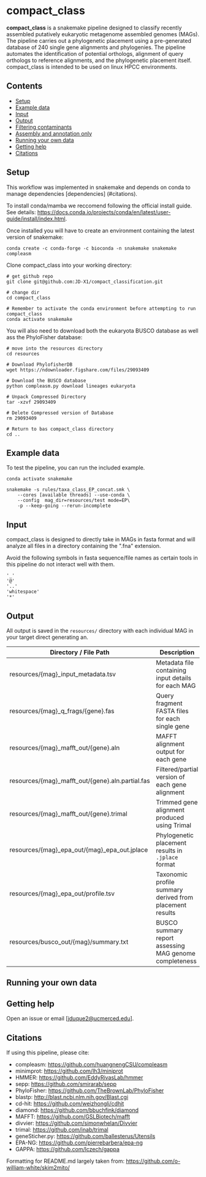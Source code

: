 # compact_class

**compact_class** is a snakemake pipeline designed to classify recently assembled putatively eukaryotic metagenome assembled genomes (MAGs). The pipeline carries out a phylogenetic placement using a pre-generated database of 240 single gene alignments and phylogenies. The pipeline automates the identification of potential orthologs, alignment of query orthologs to reference alignments, and the phylogenetic placement itself. compact_class is intended to be used on linux HPCC environments.

## Contents
 - [Setup](#setup)
 - [Example data](#example-data)
 - [Input](#input)
 - [Output](#output)
 - [Filtering contaminants](#filtering-contaminants)
 - [Assembly and annotation only](#assembly-and-annotation-only)
 - [Running your own data](#running-your-own-data)
 - [Getting help](#getting-help)
 - [Citations](#citations)

## Setup

This workflow was implemented in snakemake and depends on conda to manage dependencies [dependencies] (#citations).

To install conda/mamba we reccomend following the official install guide. See details: https://docs.conda.io/projects/conda/en/latest/user-guide/install/index.html.

Once installed you will have to create an environment containing the latest version of snakemake:
```
conda create -c conda-forge -c bioconda -n snakemake snakemake compleasm
```

Clone compact_class into your working directory:
```
# get github repo
git clone git@github.com:JD-X1/compact_classification.git

# change dir
cd compact_class

# Remember to activate the conda environment before attempting to run compact_class
conda activate snakemake
```

You will also need to download both the eukaryota BUSCO database as well ass the PhyloFisher database:
```
# move into the resources directory
cd resources

# Download PhylofisherDB 
wget https://ndownloader.figshare.com/files/29093409

# Download the BUSCO database
python compleasm.py download lineages eukaryota

# Unpack Compressed Directory
tar -xzvf 29093409

# Delete Compressed version of Database
rm 29093409

# Return to bas compact_class directory
cd ..
```



## Example data

To test the pipeline, you can run the included example.

```
conda activate snakemake

snakemake -s rules/taxa_class_EP_concat.smk \
    --cores [available threads] --use-conda \
    --config  mag_dir=resources/test mode=EP\
    -p --keep-going --rerun-incomplete

```

## Input

compact_class is designed to directly take in MAGs in fasta format and will analyze all files in a directory containing the ".fna" extension.

Avoid the following symbols in fasta sequence/file names as certain tools in this pipeline do not interact well with them.

```
'_'
'@'
'..'
'whitespace'
'*'
```


## Output

All output is saved in the `resources/` directory with each individual MAG in your target direct generating an.

| Directory / File Path                            | Description                                                  |
|--------------------------------------------------|--------------------------------------------------------------|
| resources/{mag}_input_metadata.tsv              | Metadata file containing input details for each MAG         |
| resources/{mag}_q_frags/{gene}.fas              | Query fragment FASTA files for each single gene             |
| resources/{mag}_mafft_out/{gene}.aln            | MAFFT alignment output for each gene                        |
| resources/{mag}_mafft_out/{gene}.aln.partial.fas| Filtered/partial version of each gene alignment             |
| resources/{mag}_mafft_out/{gene}.trimal         | Trimmed gene alignment produced using Trimal                |
| resources/{mag}_epa_out/{mag}_epa_out.jplace    | Phylogenetic placement results in `.jplace` format          |
| resources/{mag}_epa_out/profile.tsv             | Taxonomic profile summary derived from placement results    |
| resources/busco_out/{mag}/summary.txt           | BUSCO summary report assessing MAG genome completeness      |


## Running your own data



## Getting help

Open an issue or email [jduque2@ucmerced.edu].

## Citations

If using this pipeline, please cite:
 - compleasm: https://github.com/huangnengCSU/compleasm
 - minimprot: https://github.com/lh3/miniprot
 - HMMER: https://github.com/EddyRivasLab/hmmer
 - sepp: https://github.com/smirarab/sepp
 - PhyloFisher: https://github.com/TheBrownLab/PhyloFisher
 - blastp: http://blast.ncbi.nlm.nih.gov/Blast.cgi
 - cd-hit: https://github.com/weizhongli/cdhit
 - diamond: https://github.com/bbuchfink/diamond
 - MAFFT: https://github.com/GSLBiotech/mafft
 - divvier: https://github.com/simonwhelan/Divvier
 - trimal: https://github.com/inab/trimal
 - geneSticher.py: https://github.com/ballesterus/Utensils
 - EPA-NG: https://github.com/pierrebarbera/epa-ng
 - GAPPA: https://github.com/lczech/gappa

 Formatting for README.md largely taken from:
 https://github.com/o-william-white/skim2mito/
